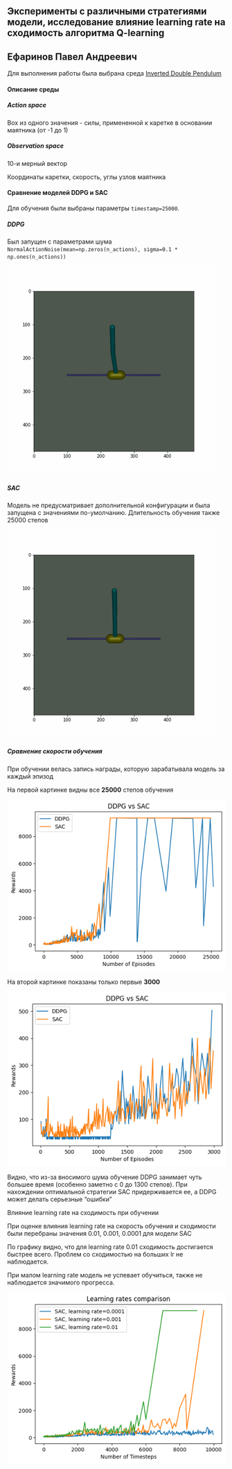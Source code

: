 ## Эксперименты с различными стратегиями модели, исследование влияние learning rate на сходимость алгоритма Q-learning

## Ефаринов Павел Андреевич

Для выполнения работы была выбрана среда [Inverted Double Pendulum](https://gymnasium.farama.org/environments/mujoco/inverted_double_pendulum)

#### Описание среды

##### Action space

Box из одного значения - силы, примененной к каретке в основании маятника (от -1 до 1)

##### Observation space

10-и мерный вектор

Координаты каретки, скорость, углы узлов маятника

#### Сравнение моделей DDPG и SAC

Для обучения были выбраны параметры `timestamp=25000`.

##### DDPG

Был запущен с параметрами шума `NormalActionNoise(mean=np.zeros(n_actions), sigma=0.1 * np.ones(n_actions))`

![image-20240116134304689](./img/DDPG.gif)

##### SAC

Модель не предусматривает дополнительной конфигурации и была запущена с значениями по-умолчанию. Длительность обучения также 25000 степов

![SAC](./img/SAC.gif)

##### Сравнение скорости обучения



При обучении велась запись награды, которую зарабатывала модель за каждый эпизод

На первой картинке видны все **25000** степов обучения 

![Reward 1](img/DDPG_SAC_1.png)



На второй картинке показаны только первые **3000**

![Reward 2](img/DDPG_SAC_2.png)

Видно, что из-за вносимого шума обучение DDPG занимает чуть большее время (особенно заметно с 0 до 1300 степов). При нахождении оптимальной стратегии SAC придерживается ее, а DDPG может делать серьезные “ошибки” 



Влияние learning rate на сходимость при обучении



При оценке влияния learning rate на скорость обучения и сходимости были перебраны значения 0.01, 0.001, 0.0001 для модели SAC

По графику видно, что для learning rate 0.01 cходимость достигается быстрее всего. Проблем со сходимостью на больших lr не наблюдается.

При малом learning rate модель не успевает обучиться, также не наблюдается значимого прогресса.



![LR](img/DDPG_SAC_LR.png)

